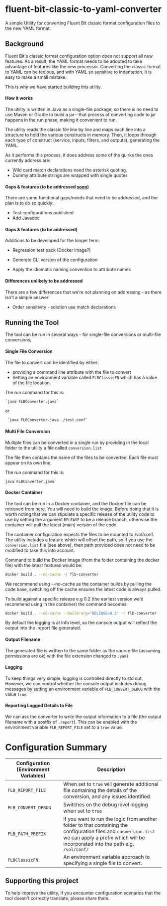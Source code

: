 # fluent-bit-classic-to-yaml-converter

A simple Utility for converting Fluent Bit classic format configuration files to the new YAML format.



## Background

Fluent Bit's classic format configuration option does not support all new features. As a result, the YAML format needs to be adopted to take advantage of features like the new processor.  Converting the classic format to YAML can be tedious, and with YAML so sensitive to indentation, it is easy to make a small mistake.

This is why we have started building this utility. 

#### How it works

The utility is written in Java as a single-file package, so there is no need to use Maven or Gradle to build a jar—that process of converting code to jar happens in the run phase, making it convenient to run.

The utility reads the classic file line by line and maps each line into a structure to hold the various constructs in memory. Then, it loops through each type of construct (service, inputs, filters, and outputs), generating the YAML. 

 As it performs this process, it does address some of the quirks the ones currently address are:

- Wild card match declarations need the asterisk quoting. 
- Dummy attribute strings are wrapped with single quotes

#### Gaps & features (to be addressed <u>soon</u>)

There are some functional gaps/needs that need to be addressed, and the plan is to do so quickly:

- Test configurations published
- Add Javadoc

#### Gaps & features (to be addressed)

Additions to be developed for the longer term:

- Regression test pack  (Docker image?)

- Generate CLI version of the configuration

- Apply the idiomatic naming convention to attribute names

  

#### Differences unlikely to be addressed

There are a few differences that we're not planning on addressing - as there isn't a simple answer:

- Order sensitivity - solution use match declarations

## Running the Tool

The tool can be run in several ways -  for single-file conversions or multi-file conversions,

#### Single File Conversion 

The file to convert can be identified by either:

- providing a command line attribute with the file to convert
- Setting an environment variable called `FLBClassicFN` which has a value of the file location.

The run command for this is:

```bash
`java FLBConverter.java`
```

 or

```bash
 `java FLBConverter.java ./test.conf`
```



#### Multi File Conversion

Multiple files can be converted in a single run by providing in the local folder to the utility a file called `conversion.list`

The file then contains the name of the files to be converted. Each file must appear on its own line.

The run command for this is:

`java FLBConverter.java`

#### Docker Container

The tool can be run in a Docker container, and the Docker file can be retrieved from [here](https://github.com/mp3monster/fluent-bit-classic-to-yaml-converter/blob/main/container/Dockerfile). You will need to build the image. Before doing that it is worth noting that we can stipulate a specific release of the utility code to use by setting the argument `RELEASE` to be a release branch, otherwise the container will pull the latest (main) version of the code. 

The container configuration expects the files to be mounted to /vol/conf.  The utility includes a feature which will offset the path, so if you use the `conversion.list` file (see above), then path provided does not need to be modified to take this into account.

Command to build the Docker image (from the folder containing the docker file) with the latest features would be:

```bash
docker build . --no-cache -t flb-converter
```

We recommend using --no-cache as the container builds by pulling the code base, switching off the cache ensures the latest code is always pulled.

To build against a specific release e.g 0.2 (the earliest version we'd recommend using in the container) the command becomes:

```bash
docker build . --no-cache --build-arg="RELEASE=0.2" -t flb-converter
```

By default the logging is at Info level, so the console output will reflect the output into the .report file generated.

####  Output Filename

The generated file is written to the same folder as the source file (assuming permissions are ok) with the file extension changed to `.yaml`

#### Logging

To keep things very simple, logging is controlled directly to std out. However, we can control whether the console output includes debug messages by setting an environment variable of `FLB_CONVERT_DEBUG` with the value `true`.

#### Reporting Logged Details to File

We can ask the converter to write the output information to a file (the output filename with a postfix of `.report`). This can be enabled with the environment variable `FLB_REPORT_FILE` set to a `true` value.

# Configuration Summary

| Configuration (Environment Variables) | Description                                                  |
| ------------------------------------- | ------------------------------------------------------------ |
| `FLB_REPORT_FILE`                     | When set to `true` will generate additional file containing the details of the conversion, and any issues identified. |
| `FLB_CONVERT_DEBUG`                   | Switches on the debug level logging when set to `true`       |
| `FLB_PATH_PREFIX`                     | If you want to run the logic from another folder to that containing the configuration files and `conversion.list` we can apply a prefix which will be incorporated into the path e.g. `/vol/conf/` |
| `FLBClassicFN`                        | An environment variable approach to specifying a single file to convert. |



## Supporting this project

To help improve the utility, if you encounter configuration scenarios that the tool doesn't correctly translate, please share them.

